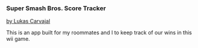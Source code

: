 ### Super Smash Bros. Score Tracker
[by Lukas Carvajal](http://lukascarvajal.com)

This is an app built for my roommates and I to keep track of our wins in this wii game.
